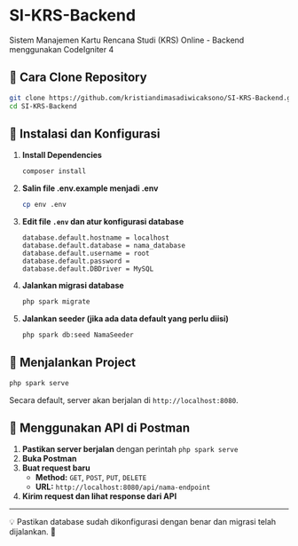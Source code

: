 # SI-KRS-Backend

Sistem Manajemen Kartu Rencana Studi (KRS) Online - Backend menggunakan CodeIgniter 4

## 📌 Cara Clone Repository

```bash
git clone https://github.com/kristiandimasadiwicaksono/SI-KRS-Backend.git
cd SI-KRS-Backend
```

## 🔧 Instalasi dan Konfigurasi

1. **Install Dependencies**
   ```bash
   composer install
   ```
2. **Salin file .env.example menjadi .env**
   ```bash
   cp env .env
   ```
3. **Edit file `.env` dan atur konfigurasi database**
   ```env
   database.default.hostname = localhost
   database.default.database = nama_database
   database.default.username = root
   database.default.password = 
   database.default.DBDriver = MySQL
   ```
4. **Jalankan migrasi database**
   ```bash
   php spark migrate
   ```
5. **Jalankan seeder (jika ada data default yang perlu diisi)**
   ```bash
   php spark db:seed NamaSeeder
   ```

## 🚀 Menjalankan Project

```bash
php spark serve
```
Secara default, server akan berjalan di `http://localhost:8080`.

## 📡 Menggunakan API di Postman

1. **Pastikan server berjalan** dengan perintah `php spark serve`
2. **Buka Postman**
3. **Buat request baru**
   - **Method:** `GET`, `POST`, `PUT`, `DELETE`
   - **URL:** `http://localhost:8080/api/nama-endpoint`
4. **Kirim request dan lihat response dari API**

---
💡 Pastikan database sudah dikonfigurasi dengan benar dan migrasi telah dijalankan. 🚀
